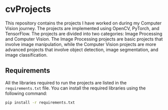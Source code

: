 # cvProjects
This repository contains the projects I have worked on during my Computer Vision journey. The projects are implemented using OpenCV, PyTorch, and TensorFlow. The projects are divided into two categories: Image Processing and Computer Vision. The Image Processing projects are basic projects that involve image manipulation, while the Computer Vision projects are more advanced projects that involve object detection, image segmentation, and image classification.

## Requirements
All the libraries required to run the projects are listed in the `requirements.txt` file. You can install the required libraries using the following command:
```bash
pip install -r requirements.txt
```